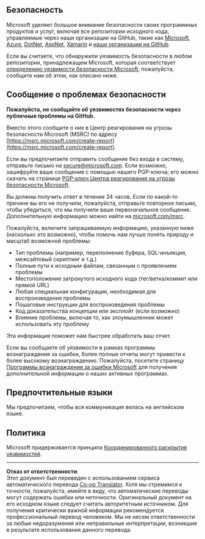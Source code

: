 <!--
CO_OP_TRANSLATOR_METADATA:
{
  "original_hash": "5e1b8da31aae9cca3d53ad243fa3365a",
  "translation_date": "2025-08-29T20:10:44+00:00",
  "source_file": "SECURITY.md",
  "language_code": "ru"
}
-->
## Безопасность

Microsoft уделяет большое внимание безопасности своих программных продуктов и услуг, включая все репозитории исходного кода, управляемые через наши организации на GitHub, такие как [Microsoft](https://github.com/Microsoft), [Azure](https://github.com/Azure), [DotNet](https://github.com/dotnet), [AspNet](https://github.com/aspnet), [Xamarin](https://github.com/xamarin) и [наши организации на GitHub](https://opensource.microsoft.com/).

Если вы считаете, что обнаружили уязвимость безопасности в любом репозитории, принадлежащем Microsoft, которая соответствует [определению уязвимости безопасности Microsoft](https://docs.microsoft.com/previous-versions/tn-archive/cc751383(v=technet.10)?WT.mc_id=academic-77952-leestott), пожалуйста, сообщите нам об этом, как описано ниже.

## Сообщение о проблемах безопасности

**Пожалуйста, не сообщайте об уязвимостях безопасности через публичные проблемы на GitHub.**

Вместо этого сообщите о них в Центр реагирования на угрозы безопасности Microsoft (MSRC) по адресу [https://msrc.microsoft.com/create-report](https://msrc.microsoft.com/create-report).

Если вы предпочитаете отправить сообщение без входа в систему, отправьте письмо на [secure@microsoft.com](mailto:secure@microsoft.com). Если возможно, зашифруйте ваше сообщение с помощью нашего PGP-ключа; его можно скачать на странице [PGP-ключ Центра реагирования на угрозы безопасности Microsoft](https://www.microsoft.com/en-us/msrc/pgp-key-msrc).

Вы должны получить ответ в течение 24 часов. Если по какой-то причине вы его не получили, пожалуйста, отправьте повторное письмо, чтобы убедиться, что мы получили ваше первоначальное сообщение. Дополнительную информацию можно найти на [microsoft.com/msrc](https://www.microsoft.com/msrc).

Пожалуйста, включите запрашиваемую информацию, указанную ниже (насколько это возможно), чтобы помочь нам лучше понять природу и масштаб возможной проблемы:

  * Тип проблемы (например, переполнение буфера, SQL-инъекция, межсайтовый скриптинг и т.д.)
  * Полные пути к исходным файлам, связанным с проявлением проблемы
  * Местоположение затронутого исходного кода (тег/ветка/коммит или прямой URL)
  * Любая специальная конфигурация, необходимая для воспроизведения проблемы
  * Пошаговые инструкции для воспроизведения проблемы
  * Код доказательства концепции или эксплойт (если возможно)
  * Влияние проблемы, включая то, как злоумышленник может использовать эту проблему

Эта информация поможет нам быстрее обработать ваш отчет.

Если вы сообщаете об уязвимости в рамках программы вознаграждения за ошибки, более полные отчеты могут привести к более высокому вознаграждению. Пожалуйста, посетите страницу [Программы вознаграждения за ошибки Microsoft](https://microsoft.com/msrc/bounty) для получения дополнительной информации о наших активных программах.

## Предпочтительные языки

Мы предпочитаем, чтобы вся коммуникация велась на английском языке.

## Политика

Microsoft придерживается принципа [Координированного раскрытия уязвимостей](https://www.microsoft.com/en-us/msrc/cvd).

---

**Отказ от ответственности**:  
Этот документ был переведен с использованием сервиса автоматического перевода [Co-op Translator](https://github.com/Azure/co-op-translator). Хотя мы стремимся к точности, пожалуйста, имейте в виду, что автоматические переводы могут содержать ошибки или неточности. Оригинальный документ на его исходном языке следует считать авторитетным источником. Для получения критически важной информации рекомендуется профессиональный перевод человеком. Мы не несем ответственности за любые недоразумения или неправильные интерпретации, возникшие в результате использования данного перевода.